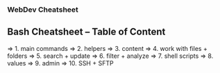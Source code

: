 ### WebDev Cheatsheet ###

## Bash Cheatsheet – Table of Content ##
=> 1. main commands
=> 2. helpers
=> 3. content
=> 4. work with files + folders
=> 5. search + update
=> 6. filter + analyze
=> 7. shell scripts
=> 8. values
=> 9. admin
=> 10. SSH + SFTP
